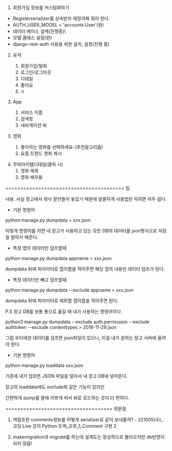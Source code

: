 1. 회원가입 정보를 커스텀화하기

- Registerserializer를 상속받아 재정의해 줘야 한다.
- AUTH_USER_MODEL = 'accounts.User'(완)
- 데이터 베이스 설계(진행중)\
- 모델 클래스 설정(완)
- django-rest-auth 사용을 위한 설치, 설정(진행 중)

2. 유저

   1. 회원가입/탈퇴
   2. 로그인/로그아웃
   3. 디테일
   4. 좋아요
   5. ㅇ

3. App

   1. 서비스 이름
   2. 검색창
   3. 내비게이션 바

3) 영화

   1. 좋아하는 영화를 선택하세요-(추천알고리즘)
   2. 요즘 트렌드 영화 제시

4. 무비아이템디테일(클릭 시)
   1. 영화 제목
   2. 영화 배우들

========================================
팁

내용.
사실 장고에서 워낙 잘만들어 놓았기 때문에 알뜰하게 사용법만 익히면 아주 쉽다.

- 기본 명령어

python manage.py dumpdata > xxx.json

이렇게 명령어를 치면 내 장고가 사용하고 있는 모든 DB의 데이터를 json형식으로 저장을 알아서 해준다.

- 특정 앱의 데이터만 덤프할때

python manage.py dumpdata appname > xxx.json

dumpdata 뒤에 파라미터로 앱이름을 적어주면 해당 앱의 내용만 데이터 덤프가 된다.

- 특정 데이터만 빼고 덤프할때

python manage.py dumpdata --exclude appname > xxx.json

dumpdata 뒤에 파라미터로 제외할 앱이름을 적어주면 된다.

P.S 장고 DB를 보통 통으로 옮길 때 내가 사용하는 명령어이다.

python3 manage.py dumpdata --exclude auth.permission --exclude authtoken --exclude contenttypes > 2018-11-29.json

그럼 우리에겐 데이터를 덤프뜬 json파일이 있으니, 이걸 내가 원하는 장고 서버에 올려야 한다.

- 기본 명령어

python manage.py loaddata xxx.json

기존에 내가 덤프뜬 JSON 파일을 알아서 내 장고 DB에 넣어준다.

장고의 loaddata에도 exclude와 같은 기능이 있지만

간편하게 dump를 뜰때 이쁘게 떠서 바로 로드하는 것이 더 편하다.
 
 
====================================
의문점
1. 역참조한 comments정보를 어떻게 serializer로 같이 보내줄까? - 221005(수)_코딩 Live 강의 Python 트랙_오후_1_Comment 구현 2 

2. makemigration과 migrate를 하는데 설계도는 정상적으로 불러오지만 db반영이 되지 않음!